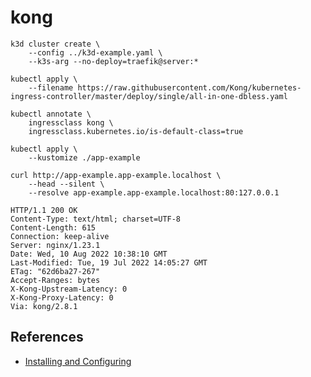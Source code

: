 # kong

```
k3d cluster create \
    --config ../k3d-example.yaml \
    --k3s-arg --no-deploy=traefik@server:*

kubectl apply \
    --filename https://raw.githubusercontent.com/Kong/kubernetes-ingress-controller/master/deploy/single/all-in-one-dbless.yaml

kubectl annotate \
    ingressclass kong \
    ingressclass.kubernetes.io/is-default-class=true

kubectl apply \
    --kustomize ./app-example
```

```
curl http://app-example.app-example.localhost \
    --head --silent \
    --resolve app-example.app-example.localhost:80:127.0.0.1
```

```
HTTP/1.1 200 OK
Content-Type: text/html; charset=UTF-8
Content-Length: 615
Connection: keep-alive
Server: nginx/1.23.1
Date: Wed, 10 Aug 2022 10:38:10 GMT
Last-Modified: Tue, 19 Jul 2022 14:05:27 GMT
ETag: "62d6ba27-267"
Accept-Ranges: bytes
X-Kong-Upstream-Latency: 0
X-Kong-Proxy-Latency: 0
Via: kong/2.8.1
```

## References

* [Installing and Configuring](https://docs.konghq.com/kubernetes-ingress-controller/2.5.x/deployment/overview/)
